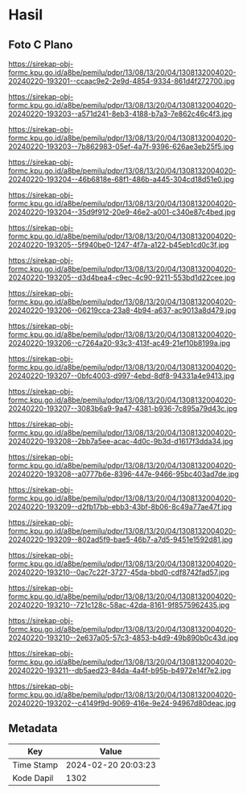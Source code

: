 # Hasil

## Foto C Plano

https://sirekap-obj-formc.kpu.go.id/a8be/pemilu/pdpr/13/08/13/20/04/1308132004020-20240220-193201--ccaac9e2-2e9d-4854-9334-861d4f272700.jpg

https://sirekap-obj-formc.kpu.go.id/a8be/pemilu/pdpr/13/08/13/20/04/1308132004020-20240220-193203--a571d241-8eb3-4188-b7a3-7e862c46c4f3.jpg

https://sirekap-obj-formc.kpu.go.id/a8be/pemilu/pdpr/13/08/13/20/04/1308132004020-20240220-193203--7b862983-05ef-4a7f-9396-626ae3eb25f5.jpg

https://sirekap-obj-formc.kpu.go.id/a8be/pemilu/pdpr/13/08/13/20/04/1308132004020-20240220-193204--46b6818e-68f1-486b-a445-304cd18d51e0.jpg

https://sirekap-obj-formc.kpu.go.id/a8be/pemilu/pdpr/13/08/13/20/04/1308132004020-20240220-193204--35d9f912-20e9-46e2-a001-c340e87c4bed.jpg

https://sirekap-obj-formc.kpu.go.id/a8be/pemilu/pdpr/13/08/13/20/04/1308132004020-20240220-193205--5f940be0-1247-4f7a-a122-b45eb1cd0c3f.jpg

https://sirekap-obj-formc.kpu.go.id/a8be/pemilu/pdpr/13/08/13/20/04/1308132004020-20240220-193205--d3d4bea4-c9ec-4c90-9211-553bd1d22cee.jpg

https://sirekap-obj-formc.kpu.go.id/a8be/pemilu/pdpr/13/08/13/20/04/1308132004020-20240220-193206--06219cca-23a8-4b94-a637-ac9013a8d479.jpg

https://sirekap-obj-formc.kpu.go.id/a8be/pemilu/pdpr/13/08/13/20/04/1308132004020-20240220-193206--c7264a20-93c3-413f-ac49-21ef10b8199a.jpg

https://sirekap-obj-formc.kpu.go.id/a8be/pemilu/pdpr/13/08/13/20/04/1308132004020-20240220-193207--0bfc4003-d997-4ebd-8df8-94331a4e9413.jpg

https://sirekap-obj-formc.kpu.go.id/a8be/pemilu/pdpr/13/08/13/20/04/1308132004020-20240220-193207--3083b6a9-9a47-4381-b936-7c895a79d43c.jpg

https://sirekap-obj-formc.kpu.go.id/a8be/pemilu/pdpr/13/08/13/20/04/1308132004020-20240220-193208--2bb7a5ee-acac-4d0c-9b3d-d1617f3dda34.jpg

https://sirekap-obj-formc.kpu.go.id/a8be/pemilu/pdpr/13/08/13/20/04/1308132004020-20240220-193208--a0777b6e-8396-447e-9466-95bc403ad7de.jpg

https://sirekap-obj-formc.kpu.go.id/a8be/pemilu/pdpr/13/08/13/20/04/1308132004020-20240220-193209--d2fb17bb-ebb3-43bf-8b06-8c49a77ae47f.jpg

https://sirekap-obj-formc.kpu.go.id/a8be/pemilu/pdpr/13/08/13/20/04/1308132004020-20240220-193209--802ad5f9-bae5-46b7-a7d5-9451e1592d81.jpg

https://sirekap-obj-formc.kpu.go.id/a8be/pemilu/pdpr/13/08/13/20/04/1308132004020-20240220-193210--0ac7c22f-3727-45da-bbd0-cdf8742fad57.jpg

https://sirekap-obj-formc.kpu.go.id/a8be/pemilu/pdpr/13/08/13/20/04/1308132004020-20240220-193210--721c128c-58ac-42da-8161-9f8575962435.jpg

https://sirekap-obj-formc.kpu.go.id/a8be/pemilu/pdpr/13/08/13/20/04/1308132004020-20240220-193210--2e637a05-57c3-4853-b4d9-49b890b0c43d.jpg

https://sirekap-obj-formc.kpu.go.id/a8be/pemilu/pdpr/13/08/13/20/04/1308132004020-20240220-193211--db5aed23-84da-4a4f-b95b-b4972e14f7e2.jpg

https://sirekap-obj-formc.kpu.go.id/a8be/pemilu/pdpr/13/08/13/20/04/1308132004020-20240220-193202--c4149f9d-9069-416e-9e24-94967d80deac.jpg


## Metadata

| Key        | Value               |
| ---------- | ------------------- |
| Time Stamp | 2024-02-20 20:03:23 |
| Kode Dapil | 1302                |




